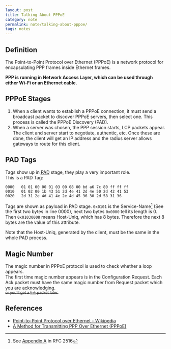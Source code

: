 ```yaml
---
layout: post
title: Talking About PPPoE
category: note
permalink: note/talking-about-pppoe/
tags: notes
---
```


## Definition
The Point-to-Point Protocol over Ethernet (PPPoE) is a network protocol for encapsulating PPP frames inside Ethernet frames.

**PPP is running in Network Access Layer, which can be used through either Wi-Fi or an Ethernet cable.**

## PPPoE Stages
1. When a client wants to establish a PPPoE connection, it must send a broadcast packet to discover PPPoE servers, then select one. This process is called the PPPoE Discovery (PAD).
2. When a server was chosen, the PPP session starts, LCP packets appear. The client and server start to negotiate, authentic, etc. Once these are done, the client will get an IP address and the radius server allows gateways to route for this client.


## PAD Tags
Tags show up in  <abbr title="PPPoE discovery">PAD</abbr> stage, they play a very important role.  
This is a PAD Tag: 

```Hex
0000   01 01 00 00 01 03 00 08 00 bd a6 7c 80 ff ff ff
0010   01 02 00 1b 43 51 2d 4e 41 2d 4e 50 2d 42 41 53
0020   2d 31 2e 4d 41 4e 2e 4d 45 36 30 2d 58 31 36
```
Tags are shown as payload in PAD stage. ```0x0101``` is the Service-Name[^1] (See the first two bytes in line 0000), next two bytes ```0x0000``` tell its length is 0.  
Then ```0x01030008``` means Host-Uniq, which has 8 bytes. Therefore the next 8 bytes are the value of this attribute.  

Note that the Host-Uniq, generated by the client, must be the same in the whole PAD process.

## Magic Number
The magic number in PPPoE protocol is used to check whether a loop appears.  
The first time magic number appears is in the Configuration Request. Each Ack packet must have the same magic number from Request packet which you are acknowledging.  
<del><sub>or you'll get a ```Nak``` packet later.</sub></del>

## References
- [Point-to-Point Protocol over Ethernet - Wikipedia](https://en.wikipedia.org/wiki/Point-to-Point_Protocol_over_Ethernet)  
- [A Method for Transmitting PPP Over Ethernet (PPPoE)](https://datatracker.ietf.org/doc/rfc2516/?include_text=1)

[^1]: See [Appendix A](https://tools.ietf.org/html/rfc2516#appendix-A) in RFC 2516
